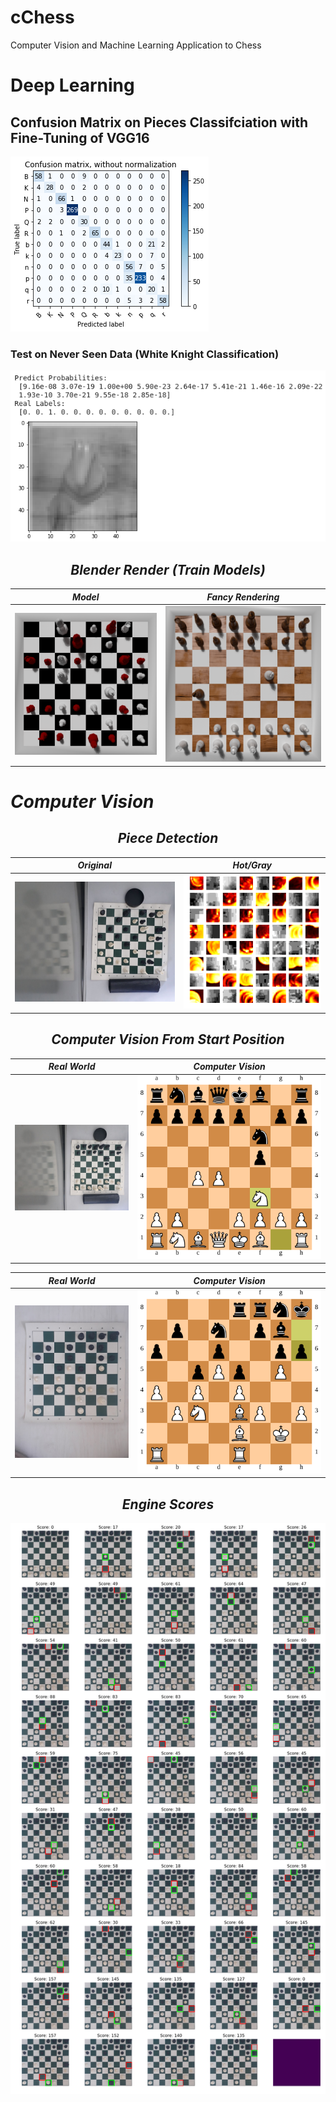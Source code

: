 # cChess
Computer Vision and Machine Learning Application to Chess

# Deep Learning
## Confusion Matrix on Pieces Classifciation with Fine-Tuning of VGG16
![](ReadMe_Images/confusion_matrix.png)

### Test on Never Seen Data (White Knight Classification)
![](ReadMe_Images/knight_test_classification.png)

## <center> <i> Blender Render (Train Models)

Model          |  Fancy Rendering
:-------------------------:|:-------------------------:
![](ReadMe_Images/BlenderModel.png)|  ![](ReadMe_Images/fancy.png)


# Computer Vision

## <center> <i> Piece Detection

Original             |  Hot/Gray
:-------------------------:|:-------------------------:
<img src="Jogos/RandomBoard/photo5021654756254394396.jpg" width="730"> |  ![](ReadMe_Images/piece_detector.png)


## <center> <i> Computer Vision From Start Position </center> 

Real World             |  Computer Vision
:-------------------------:|:-------------------------:
<img src="Jogos/0/5.jpg" width="500"> |  ![](ReadMe_Images/jogo_0.svg)


Real World             |  Computer Vision
:-------------------------:|:-------------------------:
<img src="Jogos/1/48.jpg" width="500"> |  ![](ReadMe_Images/jogo_1.svg)

## <center> <i> Engine Scores


![](ReadMe_Images/geral_jogo1.png)
